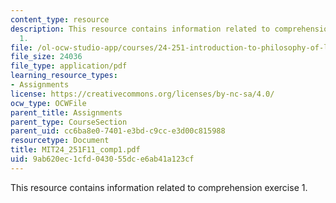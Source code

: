 ```yaml
---
content_type: resource
description: This resource contains information related to comprehension exercise
  1.
file: /ol-ocw-studio-app/courses/24-251-introduction-to-philosophy-of-language-fall-2011/9ab620ec1cfd043055dce6ab41a123cf_MIT24_251F11_comp1.pdf
file_size: 24036
file_type: application/pdf
learning_resource_types:
- Assignments
license: https://creativecommons.org/licenses/by-nc-sa/4.0/
ocw_type: OCWFile
parent_title: Assignments
parent_type: CourseSection
parent_uid: cc6ba8e0-7401-e3bd-c9cc-e3d00c815988
resourcetype: Document
title: MIT24_251F11_comp1.pdf
uid: 9ab620ec-1cfd-0430-55dc-e6ab41a123cf
---
```

This resource contains information related to comprehension exercise 1.